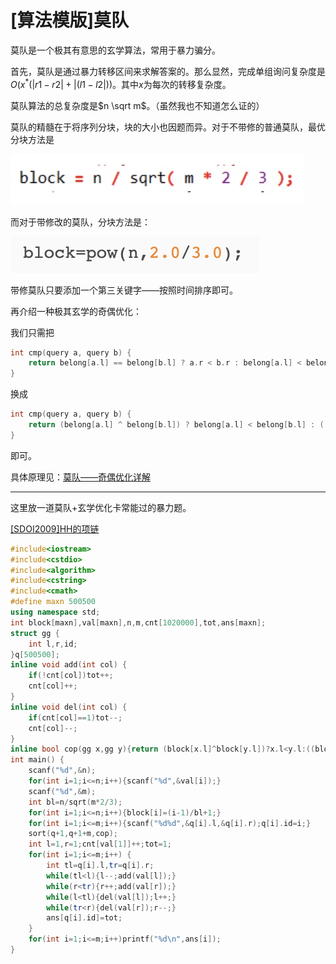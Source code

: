 # [算法模版]莫队

莫队是一个极其有意思的玄学算法，常用于暴力骗分。

首先，莫队是通过暴力转移区间来求解答案的。那么显然，完成单组询问复杂度是$O\left(x^{*}(|r 1-r 2|+|(l1-l2 |))\right.$。其中$x$为每次的转移复杂度。

莫队算法的总复杂度是$n \sqrt m$。（虽然我也不知道怎么证的）

莫队的精髓在于将序列分块，块的大小也因题而异。对于不带修的普通莫队，最优分块方法是

![w0W51WQRS3GywOOWMyWGgw_mini_1](pic/莫队-1.jpg)

而对于带修改的莫队，分块方法是：

![屏幕快照 2019-07-30 下午8.15.16](pic/莫队-2.png)

带修莫队只要添加一个第三关键字——按照时间排序即可。

再介绍一种极其玄学的奇偶优化：

我们只需把

```cpp
int cmp(query a, query b) {
    return belong[a.l] == belong[b.l] ? a.r < b.r : belong[a.l] < belong[b.l];
}
```

换成

```cpp
int cmp(query a, query b) {
    return (belong[a.l] ^ belong[b.l]) ? belong[a.l] < belong[b.l] : ((belong[a.l] & 1) ? a.r < b.r : a.r > b.r);
}
```

即可。

具体原理见：[莫队——奇偶优化详解](https://blog.csdn.net/weixin_43907802/article/details/86773471)

***

这里放一道莫队+玄学优化卡常能过的暴力题。

[[SDOI2009]HH的项链](https://www.luogu.org/problem/P1972)

```cpp
#include<iostream>
#include<cstdio>
#include<algorithm>
#include<cstring>
#include<cmath>
#define maxn 500500
using namespace std;
int block[maxn],val[maxn],n,m,cnt[1020000],tot,ans[maxn];
struct gg {
    int l,r,id;
}q[500500];
inline void add(int col) {
    if(!cnt[col])tot++;
    cnt[col]++;
}
inline void del(int col) {
    if(cnt[col]==1)tot--;
    cnt[col]--;
}
inline bool cop(gg x,gg y){return (block[x.l]^block[y.l])?x.l<y.l:((block[x.l]&1)?(x.r<y.r):(x.r>y.r));}
int main() {
    scanf("%d",&n);
    for(int i=1;i<=n;i++){scanf("%d",&val[i]);}
    scanf("%d",&m);
    int bl=n/sqrt(m*2/3);
    for(int i=1;i<=n;i++){block[i]=(i-1)/bl+1;}
    for(int i=1;i<=m;i++){scanf("%d%d",&q[i].l,&q[i].r);q[i].id=i;}
    sort(q+1,q+1+m,cop);
    int l=1,r=1;cnt[val[1]]++;tot=1;
    for(int i=1;i<=m;i++) {
        int tl=q[i].l,tr=q[i].r;
        while(tl<l){l--;add(val[l]);}
        while(r<tr){r++;add(val[r]);}
        while(l<tl){del(val[l]);l++;}
        while(tr<r){del(val[r]);r--;}
        ans[q[i].id]=tot;
    }
    for(int i=1;i<=m;i++)printf("%d\n",ans[i]);
}
```

